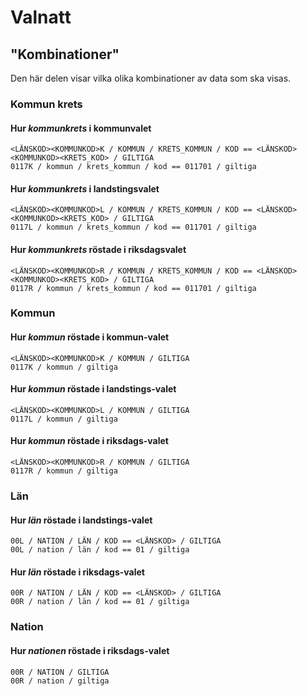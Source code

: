 # Valnatt

## "Kombinationer"
Den här delen visar vilka olika kombinationer av data som ska visas.

### Kommun krets
#### Hur *kommunkrets* i kommunvalet
	<LÄNSKOD><KOMMUNKOD>K / KOMMUN / KRETS_KOMMUN / KOD == <LÄNSKOD><KOMMUNKOD><KRETS_KOD> / GILTIGA
	0117K / kommun / krets_kommun / kod == 011701 / giltiga

#### Hur *kommunkrets* i landstingsvalet
	<LÄNSKOD><KOMMUNKOD>L / KOMMUN / KRETS_KOMMUN / KOD == <LÄNSKOD><KOMMUNKOD><KRETS_KOD> / GILTIGA
	0117L / kommun / krets_kommun / kod == 011701 / giltiga

#### Hur *kommunkrets* röstade i riksdagsvalet
	<LÄNSKOD><KOMMUNKOD>R / KOMMUN / KRETS_KOMMUN / KOD == <LÄNSKOD><KOMMUNKOD><KRETS_KOD> / GILTIGA
	0117R / kommun / krets_kommun / kod == 011701 / giltiga

### Kommun
#### Hur *kommun* röstade i kommun-valet
	<LÄNSKOD><KOMMUNKOD>K / KOMMUN / GILTIGA
	0117K / kommun / giltiga

#### Hur *kommun* röstade i landstings-valet
	<LÄNSKOD><KOMMUNKOD>L / KOMMUN / GILTIGA
	0117L / kommun / giltiga

#### Hur *kommun* röstade i riksdags-valet
	<LÄNSKOD><KOMMUNKOD>R / KOMMUN / GILTIGA
	0117R / kommun / giltiga

### Län
#### Hur *län* röstade i landstings-valet
	00L / NATION / LÄN / KOD == <LÄNSKOD> / GILTIGA
	00L / nation / län / kod == 01 / giltiga

#### Hur *län* röstade i riksdags-valet
	00R / NATION / LÄN / KOD == <LÄNSKOD> / GILTIGA
	00R / nation / län / kod == 01 / giltiga

### Nation
#### Hur *nationen* röstade i riksdags-valet
	00R / NATION / GILTIGA
	00R / nation / giltiga